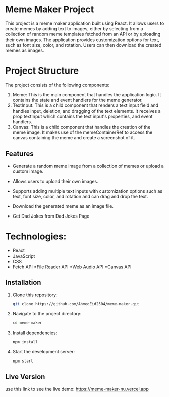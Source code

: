# Meme Maker Project

This project is a meme maker application built using React. It allows users to create memes by adding text to images, either by selecting from a collection of random meme templates fetched from an API or by uploading their own images. The application provides customization options for text, such as font size, color, and rotation. Users can then download the created memes as images.

# Project Structure

The project consists of the following components:

1. Meme: This is the main component that handles the application logic. It contains the state and event handlers for the meme generator.
2. TextInput: This is a child component that renders a text input field and handles input, deletion, and dragging of the text elements. It receives a prop textInput which contains the text input's properties, and event handlers.
3. Canvas: This is a child component that handles the creation of the meme image. It makes use of the memeContainerRef to access the canvas containing the meme and create a screenshot of it.

## Features

- Generate a random meme image from a collection of memes or upload a custom image.

- Allows users to upload their own images.

- Supports adding multiple text inputs with customization options such as text, font size, color, and rotation and can drag and drop the text.

- Download the generated meme as an image file.

- Get Dad Jokes from Dad Jokes Page

# Technologies:

- React
- JavaScript
- CSS
- Fetch API *File Reader API *Web Audio API *Canvas API

## Installation

1. Clone this repository:
    ```bash
    git clone https://github.com/AhmedEid2504/meme-maker.git
    ```

2. Navigate to the project directory:
    ```bash
    cd meme-maker
    ```

3. Install dependencies:
    ```bash
    npm install
    ```

4. Start the development server:
    ```bash
    npm start
    ```

## Live Version

use this link to see the live demo: https://meme-maker-nu.vercel.app



